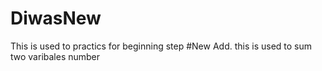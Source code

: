 # DiwasNew
This is used to practics for beginning step
#New Add.
this is used to sum two varibales number
